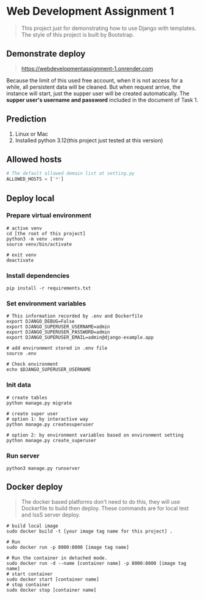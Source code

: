 # Web Development Assignment 1

> This project just for demonstrating how to use Django with templates.
> The style of this project is built by Bootstrap.


## Demonstrate deploy

> https://webdevelopmentassignment-1.onrender.com

Because the limit of this used free account, when it is not access for a while, all persistent data will be cleaned. 
But when request arrive, the instance will start, just the supper user will be created automatically.
The **supper user's username and password** included in the document of Task 1. 


## Prediction

1. Linux or Mac
2. Installed python 3.12(this project just tested at this version)

## Allowed hosts

```python
# The default allowed demain list at setting.py
ALLOWED_HOSTS = ['*']
```

## Deploy local

### Prepare virtual environment

```shell
# active venv
cd [the root of this project]
python3 -m venv .venv
source venv/bin/activate
```

```shell
# exit venv
deactivate
```

### Install dependencies

```shell
pip install -r requirements.txt
```

### Set environment variables

```shell
# This information recorded by .env and Dockerfile
export DJANGO_DEBUG=False
export DJANGO_SUPERUSER_USERNAME=admin
export DJANGO_SUPERUSER_PASSWORD=admin
export DJANGO_SUPERUSER_EMAIL=admin@django-example.app
```

```shell
# add environment stored in .env file
source .env
```

```shell
# Check environment
echo $DJANGO_SUPERUSER_USERNAME
```

### Init data
```shell
# create tables
python manage.py migrate

# create super user
# option 1: by interactive way
python manage.py createsuperuser

# option 2: by environment variables based on environment setting
python manage.py create_superuser
```

### Run server

```shell
python3 manage.py runserver
```

## Docker deploy

> The docker based platforms don't need to do this, they will use Dockerfile to build then deploy.
> These commands are for local test and IssS server deploy.

```shell
# build local image
sudo docker build -t [your image tag name for this project] .

# Run 
sudo docker run -p 8000:8000 [image tag name]

# Run the container in detached mode.
sudo docker run -d --name [container name] -p 8000:8000 [image tag name]
# start container
sudo docker start [container name]
# stop container
sudo docker stop [container name]
```




